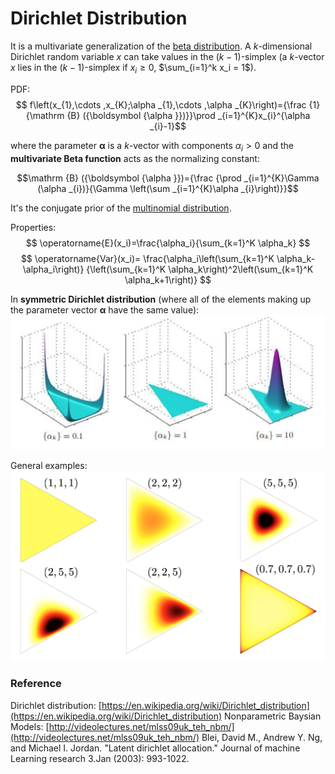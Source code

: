 # Dirichlet Distribution

It is a multivariate generalization of the [beta distribution](Beta%20Distribution.md). A $k$-dimensional Dirichlet random variable $x$ can take values in the $(k − 1)$-simplex (a $k$-vector $x$ lies in the $(k − 1)$-simplex if $x_i \geq 0$, $\sum_{i=1}^k x_i = 1$).

PDF:
$$ f\left(x_{1},\cdots ,x_{K};\alpha _{1},\cdots ,\alpha _{K}\right)={\frac {1}{\mathrm {B} ({\boldsymbol {\alpha }})}}\prod _{i=1}^{K}x_{i}^{\alpha _{i}-1}$$

where the parameter $\boldsymbol\alpha$ is a $k$-vector with components $\alpha_i > 0$ and the **multivariate Beta function** acts as the normalizing constant:

$$\mathrm {B} ({\boldsymbol {\alpha }})={\frac {\prod _{i=1}^{K}\Gamma (\alpha _{i})}{\Gamma \left(\sum _{i=1}^{K}\alpha _{i}\right)}}$$

It's the conjugate prior of the [multinomial distribution](Multinomial%20Distribution.md).

Properties:
$$
\operatorname{E}(x_i)=\frac{\alpha_i}{\sum_{k=1}^K \alpha_k}
$$
$$
\operatorname{Var}(x_i)=
\frac{\alpha_i\left(\sum_{k=1}^K \alpha_k-\alpha_i\right)}
{\left(\sum_{k=1}^K \alpha_k\right)^2\left(\sum_{k=1}^K \alpha_k+1\right)}
$$

In **symmetric Dirichlet distribution** (where all of the elements making up the parameter vector ${\boldsymbol {\alpha }}$ have the same value):
![illustration-dir.png](resources/dirichlet.png)

General examples:
![QQ20160905-0@2x.png](resources/dirichlet2.png)
### Reference
Dirichlet distribution: [https://en.wikipedia.org/wiki/Dirichlet_distribution](https://en.wikipedia.org/wiki/Dirichlet_distribution)
Nonparametric Baysian Models: [http://videolectures.net/mlss09uk_teh_nbm/](http://videolectures.net/mlss09uk_teh_nbm/)
Blei, David M., Andrew Y. Ng, and Michael I. Jordan. "Latent dirichlet allocation." Journal of machine Learning research 3.Jan (2003): 993-1022.